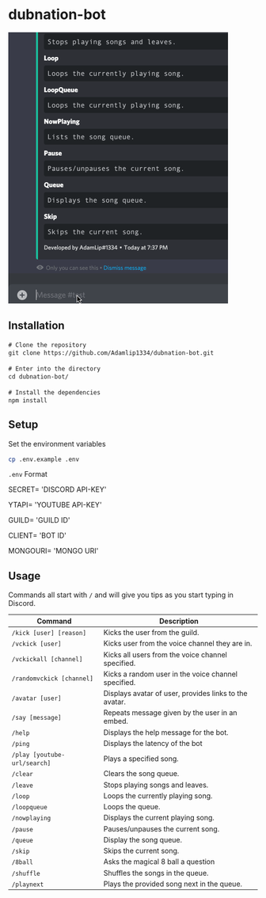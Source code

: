 # dubnation-bot
![](https://github.com/Adamlip1334/dubnation-bot/blob/main/assets/capture.gif)
## Installation
```
# Clone the repository
git clone https://github.com/Adamlip1334/dubnation-bot.git

# Enter into the directory
cd dubnation-bot/

# Install the dependencies
npm install
```

## Setup

Set the environment variables
```sh
cp .env.example .env
```
  
`.env` Format

SECRET= 'DISCORD API-KEY'

YTAPI= 'YOUTUBE API-KEY'

GUILD= 'GUILD ID'

CLIENT= 'BOT ID'

MONGOURI= 'MONGO URI'

## Usage

Commands all start with `/` and will give you tips as you start typing in Discord.

Command | Description
--------|------------
`/kick [user] [reason]` | Kicks the user from the guild.
`/vckick [user]` | Kicks user from the voice channel they are in.
`/vckickall [channel]` | Kicks all users from the voice channel specified.
`/randomvckick [channel]` | Kicks a random user in the voice channel specified.
`/avatar [user]` | Displays avatar of user, provides links to the avatar.
`/say [message]` | Repeats message given by the user in an embed. 
`/help`          | Displays the help message for the bot.
`/ping`          | Displays the latency of the bot
`/play [youtube-url/search]`          | Plays a specified song.
`/clear`         | Clears the song queue.
`/leave`         | Stops playing songs and leaves.
`/loop`          | Loops the currently playing song.
`/loopqueue`     | Loops the queue.
`/nowplaying`    | Displays the current playing song.
`/pause`         | Pauses/unpauses the current song.
`/queue`         | Display the song queue.
`/skip`          | Skips the current song.
`/8ball`         | Asks the magical 8 ball a question
`/shuffle`       | Shuffles the songs in the queue.
`/playnext`      | Plays the provided song next in the queue.

